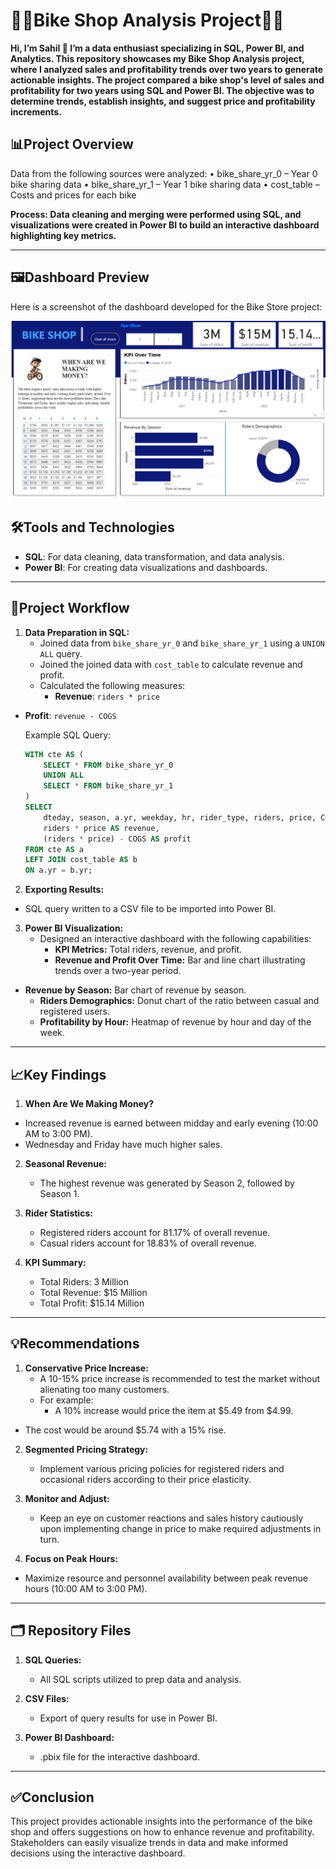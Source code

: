 # 🚴‍♂️Bike Shop Analysis Project🚴‍♂️

**Hi, I’m Sahil 👋 I’m a data enthusiast specializing in SQL, Power BI, and Analytics. This repository showcases my Bike Shop Analysis project, where I analyzed sales and profitability trends over two years to generate actionable insights. The project compared a bike shop's level of sales and profitability for two years using SQL and Power BI. The objective was to determine trends, establish insights, and suggest price and profitability increments.**

## 📊Project Overview

Data from the following sources were analyzed:
	•	bike_share_yr_0 – Year 0 bike sharing data
	•	bike_share_yr_1 – Year 1 bike sharing data
	•	cost_table – Costs and prices for each bike

**Process: Data cleaning and merging were performed using SQL, and visualizations were created in Power BI to build an interactive dashboard highlighting key metrics.**

---

## 🖼Dashboard Preview

Here is a screenshot of the dashboard developed for the Bike Store project:

![Dashboard Preview](https://github.com/sahil-analytics/bike-data-analysis/blob/main/Dashboard.png)

## 🛠Tools and Technologies

- **SQL**: For data cleaning, data transformation, and data analysis.
- **Power BI**: For creating data visualizations and dashboards.

---

## 🚀Project Workflow

1. **Data Preparation in SQL:**
   - Joined data from `bike_share_yr_0` and `bike_share_yr_1` using a `UNION ALL` query.
   - Joined the joined data with `cost_table` to calculate revenue and profit.
   - Calculated the following measures:
     - **Revenue**: `riders * price`
- **Profit**: `revenue - COGS`

   Example SQL Query:
   ```sql
   WITH cte AS (
       SELECT * FROM bike_share_yr_0
       UNION ALL
       SELECT * FROM bike_share_yr_1
   )
   SELECT 
       dteday, season, a.yr, weekday, hr, rider_type, riders, price, COGS,
       riders * price AS revenue,
       (riders * price) - COGS AS profit
   FROM cte AS a
   LEFT JOIN cost_table AS b 
   ON a.yr = b.yr;
   ```

2. **Exporting Results:**
- SQL query written to a CSV file to be imported into Power BI.

3. **Power BI Visualization:**
   - Designed an interactive dashboard with the following capabilities:
     - **KPI Metrics:** Total riders, revenue, and profit.
     - **Revenue and Profit Over Time:** Bar and line chart illustrating trends over a two-year period.
- **Revenue by Season:** Bar chart of revenue by season.
     - **Riders Demographics:** Donut chart of the ratio between casual and registered users.
     - **Profitability by Hour:** Heatmap of revenue by hour and day of the week.

---

## 📈Key Findings

1. **When Are We Making Money?**
- Increased revenue is earned between midday and early evening (10:00 AM to 3:00 PM).
- Wednesday and Friday have much higher sales.

2. **Seasonal Revenue:**
   - The highest revenue was generated by Season 2, followed by Season 1.

3. **Rider Statistics:**
   - Registered riders account for 81.17% of overall revenue.
   - Casual riders account for 18.83% of overall revenue.

4. **KPI Summary:**
   - Total Riders: 3 Million
   - Total Revenue: $15 Million
   - Total Profit: $15.14 Million

---

## 💡Recommendations

1. **Conservative Price Increase:**
   - A 10-15% price increase is recommended to test the market without alienating too many customers.
   - For example:
     - A 10% increase would price the item at $5.49 from $4.99.
- The cost would be around $5.74 with a 15% rise.

2. **Segmented Pricing Strategy:**
   - Implement various pricing policies for registered riders and occasional riders according to their price elasticity.

3. **Monitor and Adjust:**
   - Keep an eye on customer reactions and sales history cautiously upon implementing change in price to make required adjustments in turn.

4. **Focus on Peak Hours:**
- Maximize resource and personnel availability between peak revenue hours (10:00 AM to 3:00 PM).

---

## 🗂 Repository Files

1. **SQL Queries:**
   - All SQL scripts utilized to prep data and analysis.

2. **CSV Files:**
   - Export of query results for use in Power BI.

3. **Power BI Dashboard:**
   - .pbix file for the interactive dashboard.

---

## ✅Conclusion

This project provides actionable insights into the performance of the bike shop and offers suggestions on how to enhance revenue and profitability. Stakeholders can easily visualize trends in data and make informed decisions using the interactive dashboard.
